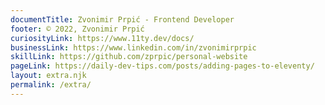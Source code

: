 ```yaml
---
documentTitle: Zvonimir Prpić - Frontend Developer
footer: © 2022, Zvonimir Prpić
curiosityLink: https://www.11ty.dev/docs/
businessLink: https://www.linkedin.com/in/zvonimirprpic
skillLink: https://github.com/zprpic/personal-website
pageLink: https://daily-dev-tips.com/posts/adding-pages-to-eleventy/
layout: extra.njk
permalink: /extra/
---
```

